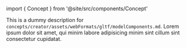 import { Concept } from '@site/src/components/Concept'

<Concept
  title    = "assets/webFormats/gltf/modelComponents"
  kind     = "Advanced"
  category = "Creator"
  block    = {true}>
This is a dummy description for `concepts/creator/assets/webFormats/gltf/modelComponents.md`.
Lorem ipsum dolor sit amet, qui minim labore adipisicing minim sint cillum sint consectetur cupidatat.
</Concept>

